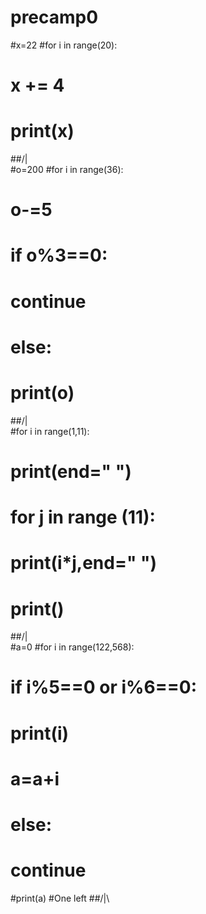 # precamp0
#x=22
#for i in range(20):
#    x += 4
#    print(x)
##/|\
#o=200
#for i in range(36):
#    o-=5
#    if o%3==0:
#        continue
#    else:
#        print(o)
##/|\
#for i in range(1,11):
#    print(end="   ")
#    for j in range (11):
#        print(i*j,end="   ")
#    print()
##/|\
#a=0
#for i in range(122,568):
#    if i%5==0 or i%6==0:
#        print(i)
#        a=a+i
#    else:
#        continue
#print(a)
#One left
##/|\

